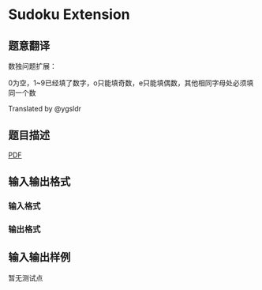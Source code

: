# Sudoku Extension

## 题意翻译

数独问题扩展：

0为空，1~9已经填了数字，o只能填奇数，e只能填偶数，其他相同字母处必须填同一个数

Translated by @ygsldr 

## 题目描述

[problemUrl]: https://uva.onlinejudge.org/index.php?option=com_onlinejudge&Itemid=8&category=447&page=show_problem&problem=4207

[PDF](https://uva.onlinejudge.org/external/14/p1461.pdf)

## 输入输出格式

### 输入格式

### 输出格式

## 输入输出样例

暂无测试点

